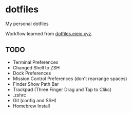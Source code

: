 # dotfiles
My personal dotfiles

Workflow learned from [dotfiles.eieio.xyz](http://dotfiles.eieio.xyz).

## TODO
- Terminal Preferences
- Changed Shell to ZSH
- Dock Preferences
- Mission Control Preferences (don't rearrange spaces)
- Finder Show Path Bar
- Trackpad (Three Finger Drag and Tap to Clikc)
- .zshrc
- Git (config and SSH)
- Homebrew Install
